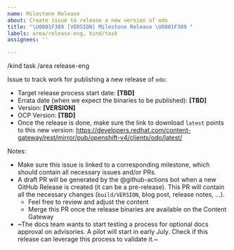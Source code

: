 ```yaml
---
name: Milestone Release
about: Create issue to release a new version of odo
title: "\U0001F389 [VERSION] Milestone Release \U0001F389 "
labels: area/release-eng, kind/task
assignees: ''

---
```


/kind task
/area release-eng

Issue to track work for publishing a new release of `odo`:

- Target release process start date: **[TBD]**
- Errata date (when we expect the binaries to be published): **[TBD]**
- Version: **[VERSION]**
- OCP Version: **[TBD]**
- Once the release is done, make sure the link to download `latest` points to this new version: https://developers.redhat.com/content-gateway/rest/mirror/pub/openshift-v4/clients/odo/latest/

Notes:
- Make sure this issue is linked to a corresponding milestone, which should contain all necessary issues and/or PRs.
- A draft PR will be generated by the @github-actions bot when a new GitHub Release is created (it can be a pre-release). This PR will contain all the necessary changes (`build/VERSION`, blog post, release notes, ...).
  - Feel free to review and adjust the content
  - Merge this PR once the release binaries are available on the Content Gateway
- ~The docs team wants to start testing a process for optional docs approval on advisories. A pilot will start in early July. Check if this release can leverage this process to validate it.~
